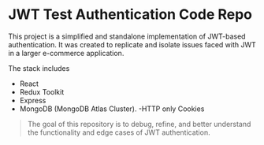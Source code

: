 # JWT Test Authentication Code Repo

This project is a simplified and standalone implementation of JWT-based authentication. It was created to replicate and isolate issues faced with JWT in a larger e-commerce application. 

The stack includes
- React
- Redux Toolkit
- Express
- MongoDB (MongoDB Atlas Cluster).
-HTTP only Cookies


> The goal of this repository is to debug, refine, and better understand the functionality and edge cases of JWT authentication.

